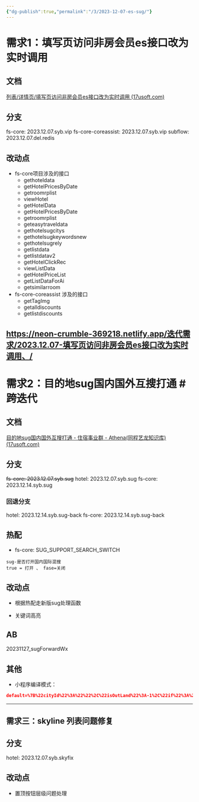```yaml
---
{"dg-publish":true,"permalink":"/3/2023-12-07-es-sug/"}
---
```


# 需求1：填写页访问非房会员es接口改为实时调用

## 文档

[列表/详情页/填写页访问非房会员es接口改为实时调用 (17usoft.com)](http://matrix.17usoft.com/v2/matrix-web/project/pjt315#/requirementPool/169106)

## 分支

fs-core:  2023.12.07.syb.vip
fs-core-coreassist: 2023.12.07.syb.vip
subflow: 2023.12.07.del.redis


## 改动点
- fs-core项目涉及的接口
	- gethoteldata
	- getHotelPricesByDate
	- getroomrplist
	- viewHotel
	- getHotelData
	- getHotelPricesByDate
	- getroomrplist
	- geteasytraveldata
	- gethotelsugcitys
	- gethotelsugkeywordsnew
	- gethotelsugrely
	- getlistdata
	- getlistdatav2
	- getHotelClickRec
	- viewListData
	- getHotelPriceList
	- getListDataForAi
	- getsimilarroom
- fs-core-coreassist 涉及的接口
	- getTagImg
	- getalldiscounts
	- getlistdiscounts

https://neon-crumble-369218.netlify.app/迭代需求/2023.12.07-填写页访问非房会员es接口改为实时调用、/
---

# 需求2：目的地sug国内国外互搜打通  #跨迭代

## 文档

[目的地sug国内国外互搜打通 - 住宿事业群 - Athena(同程艺龙知识库) (17usoft.com)](http://wiki.17usoft.com/pages/viewpage.action?pageId=137390615)

## 分支

~~fs-core: 2023.12.07.syb.sug~~
hotel: 2023.12.07.syb.sug
fs-core: 2023.12.14.syb.sug


### 回退分支
hotel: 2023.12.14.syb.sug-back
fs-core: 2023.12.14.syb.sug-back
## 热配

* fs-core:  SUG_SUPPORT_SEARCH_SWITCH
```
sug-是否打开国内国际混搜
true = 打开 、 fase=关闭
```
## 改动点


- 根据热配走新版sug处理函数

-  关键词高亮

## AB

20231127_sugForwardWx

## 其他

- 小程序编译模式：
```json
default=%7B%22cityId%22%3A%22%22%2C%22isOutLand%22%3A-1%2C%22if%22%3A%225000797%22%2C%22refid%22%3A2000082954%7D&type=0&keywords=%E8%89%BA%E9%BE%99%E9%85%92%E5%BA%97%E9%A2%84%E8%AE%A2&isPosition=true&pageSource=searchForIt
```



---

## 需求三：skyline 列表问题修复



## 分支

hotel: 2023.12.07.syb.skyfix


## 改动点

- 置顶按钮层级问题处理